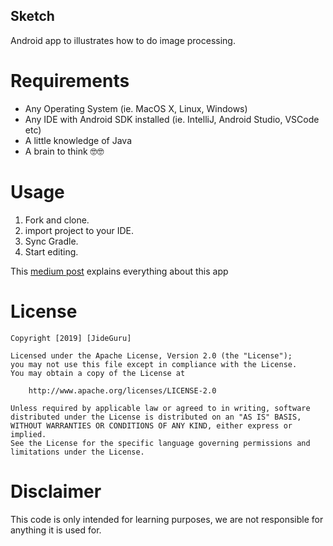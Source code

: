 ## Sketch

Android app to illustrates how to do image processing.



# Requirements
* Any Operating System (ie. MacOS X, Linux, Windows)
* Any IDE with Android SDK installed (ie. IntelliJ, Android Studio, VSCode etc)
* A little knowledge of Java
* A brain to think 🤓🤓


# Usage

1. Fork and clone.
2. import project to your IDE.
3. Sync Gradle.
4. Start editing.



This [medium post](https://medium.com/@guruliciousjide/how-to-make-pencil-sketch-image-effect-in-android-with-opencv-919d41a97e9) explains everything about this app

# License
```
Copyright [2019] [JideGuru]

Licensed under the Apache License, Version 2.0 (the "License");
you may not use this file except in compliance with the License.
You may obtain a copy of the License at

    http://www.apache.org/licenses/LICENSE-2.0

Unless required by applicable law or agreed to in writing, software
distributed under the License is distributed on an "AS IS" BASIS,
WITHOUT WARRANTIES OR CONDITIONS OF ANY KIND, either express or implied.
See the License for the specific language governing permissions and
limitations under the License.
```

# Disclaimer
This code is only intended for learning purposes, we are not responsible for anything it is used for.
